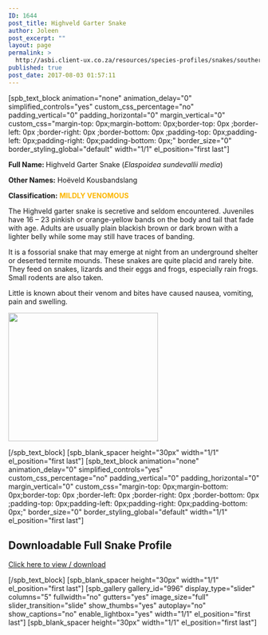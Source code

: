 ```yaml
---
ID: 1644
post_title: Highveld Garter Snake
author: Joleen
post_excerpt: ""
layout: page
permalink: >
  http://asbi.client-ux.co.za/resources/species-profiles/snakes/southern-africa/highveld-garter-snake/
published: true
post_date: 2017-08-03 01:57:11
---
```

[spb_text_block animation="none" animation_delay="0" simplified_controls="yes" custom_css_percentage="no" padding_vertical="0" padding_horizontal="0" margin_vertical="0" custom_css="margin-top: 0px;margin-bottom: 0px;border-top: 0px ;border-left: 0px ;border-right: 0px ;border-bottom: 0px ;padding-top: 0px;padding-left: 0px;padding-right: 0px;padding-bottom: 0px;" border_size="0" border_styling_global="default" width="1/1" el_position="first last"]

<strong>Full Name: </strong>Highveld Garter Snake (<em>Elaspoidea sundevallii media</em>)

<strong>Other Names:</strong> Hoëveld Kousbandslang

<strong>Classification:</strong> <span style="color: #fcb600;"><strong>MILDLY VENOMOUS</strong></span>

The Highveld garter snake is secretive and seldom encountered. Juveniles have 16 – 23 pinkish or orange-yellow bands on the body and tail that fade with age. Adults are usually plain blackish brown or dark brown with a lighter belly while some may still have traces of banding.

It is a fossorial snake that may emerge at night from an underground shelter or deserted termite mounds. These snakes are quite placid and rarely bite. They feed on snakes, lizards and their eggs and frogs, especially rain frogs. Small rodents are also taken.

Little is known about their venom and bites have caused nausea, vomiting, pain and swelling.

<a href="http://asbi.client-ux.co.za/wp-content/uploads/2016/06/Highveld_Garter_Snake_DIST_web.jpg"><img class="alignnone wp-image-831 size-medium" src="http://asbi.client-ux.co.za/wp-content/uploads/2016/06/Highveld_Garter_Snake_DIST_web-300x257.jpg" width="300" height="257" /></a>

[/spb_text_block] [spb_blank_spacer height="30px" width="1/1" el_position="first last"] [spb_text_block animation="none" animation_delay="0" simplified_controls="yes" custom_css_percentage="no" padding_vertical="0" padding_horizontal="0" margin_vertical="0" custom_css="margin-top: 0px;margin-bottom: 0px;border-top: 0px ;border-left: 0px ;border-right: 0px ;border-bottom: 0px ;padding-top: 0px;padding-left: 0px;padding-right: 0px;padding-bottom: 0px;" border_size="0" border_styling_global="default" width="1/1" el_position="first last"]
<h2>Downloadable Full Snake Profile</h2>
<a href="http://asbi.client-ux.co.za/wp-content/uploads/2016/06/20170713_ASI_SP_Highveld_Garter_Snake_A4_DESKTOP.pdf" target="_blank">Click here to view / download</a>

[/spb_text_block] [spb_blank_spacer height="30px" width="1/1" el_position="first last"] [spb_gallery gallery_id="996" display_type="slider" columns="5" fullwidth="no" gutters="yes" image_size="full" slider_transition="slide" show_thumbs="yes" autoplay="no" show_captions="no" enable_lightbox="yes" width="1/1" el_position="first last"] [spb_blank_spacer height="30px" width="1/1" el_position="first last"]